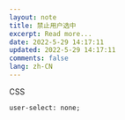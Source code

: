 ```yaml
---
layout: note
title: 禁止用户选中
excerpt: Read more...
date: 2022-5-29 14:17:11
updated: 2022-5-29 14:17:11
comments: false
lang: zh-CN
---
```


CSS

`user-select: none;`
  